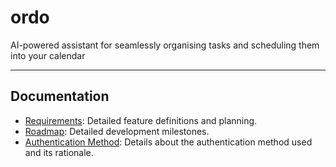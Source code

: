 # ordo
AI-powered assistant for seamlessly organising tasks and scheduling them into your calendar

---

## Documentation
- [Requirements](docs/requirements.md): Detailed feature definitions and planning.
- [Roadmap](docs/roadmap.md): Detailed development milestones.
- [Authentication Method](docs/authentication.md): Details about the authentication method used and its rationale.
